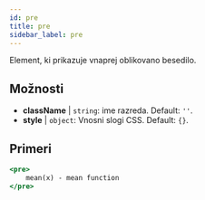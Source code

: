 ```yaml
---
id: pre
title: pre
sidebar_label: pre
---
```


Element, ki prikazuje vnaprej oblikovano besedilo.

## Možnosti

* __className__ | `string`: ime razreda. Default: `''`.
* __style__ | `object`: Vnosni slogi CSS. Default: `{}`.


## Primeri

```jsx live
<pre>
    mean(x) - mean function
</pre>
```

